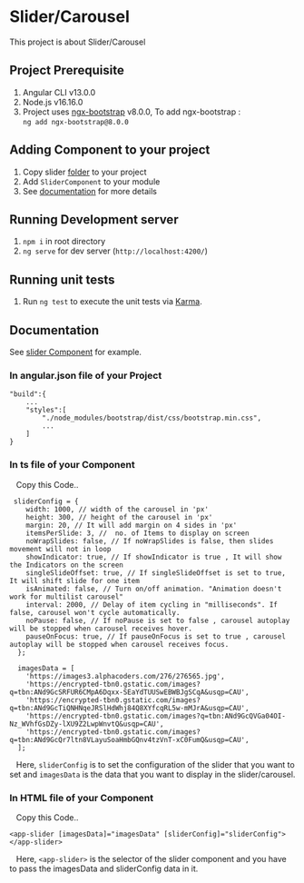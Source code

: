 # Slider/Carousel

This project is about Slider/Carousel

## Project Prerequisite

1. Angular CLI v13.0.0
2. Node.js v16.16.0
3. Project uses [ngx-bootstrap](https://www.npmjs.com/package/ngx-bootstrap) v8.0.0, To add ngx-bootstrap : <br /> `ng add ngx-bootstrap@8.0.0`

## Adding Component to your project

1. Copy slider [folder](https://github.com/Deep1218/reusable/tree/slider/src/app) to your project
2. Add `SliderComponent` to your module
3. See [documentation](https://github.com/Deep1218/reusable/tree/slider#documentation) for more details

## Running Development server

1. `npm i` in root directory
2. `ng serve` for dev server (`http://localhost:4200/`)

## Running unit tests

1. Run `ng test` to execute the unit tests via [Karma](https://karma-runner.github.io).

## Documentation

See [slider Component](https://github.com/Deep1218/reusable/blob/slider/src/app/slider) for example.

### In angular.json file of your Project

```
"build":{
    ...
    "styles":[
        "./node_modules/bootstrap/dist/css/bootstrap.min.css",
        ...
    ]
}
```

### In ts file of your Component

&nbsp;&nbsp; Copy this Code..

```
 sliderConfig = {
    width: 1000, // width of the carousel in 'px'
    height: 300, // height of the carousel in 'px'
    margin: 20, // It will add margin on 4 sides in 'px'
    itemsPerSlide: 3, //  no. of Items to display on screen
    noWrapSlides: false, // If noWrapSlides is false, then slides movement will not in loop
    showIndicator: true, // If showIndicator is true , It will show the Indicators on the screen
    singleSlideOffset: true, // If singleSlideOffset is set to true, It will shift slide for one item
    isAnimated: false, // Turn on/off animation. "Animation doesn't work for multilist carousel"
    interval: 2000, // Delay of item cycling in "milliseconds". If false, carousel won't cycle automatically.
    noPause: false, // If noPause is set to false , carousel autoplay will be stopped when carousel receives hover.
    pauseOnFocus: true, // If pauseOnFocus is set to true , carousel autoplay will be stopped when carousel receives focus.
  };

  imagesData = [
    'https://images3.alphacoders.com/276/276565.jpg',
    'https://encrypted-tbn0.gstatic.com/images?q=tbn:ANd9GcSRFUR6CMpA6Dqxx-SEaYdTUUSwEBWBJgSCqA&usqp=CAU',
    'https://encrypted-tbn0.gstatic.com/images?q=tbn:ANd9GcTiQNHNqeJRSlHdWhj84Q8XYfcqRL5w-mMJrA&usqp=CAU',
    'https://encrypted-tbn0.gstatic.com/images?q=tbn:ANd9GcQVGa04OI-Nz_WVhfGsDZy-lXU9Z2LwpWnvtQ&usqp=CAU',
    'https://encrypted-tbn0.gstatic.com/images?q=tbn:ANd9GcQr7ltn8VLayuSoaHmbGQnv4tzVnT-xC0FumQ&usqp=CAU',
  ];
```

&nbsp;&nbsp; Here, `sliderConfig` is to set the configuration of the slider that you want to set and `imagesData` is the data that you want to display in the slider/carousel.

### In HTML file of your Component

&nbsp;&nbsp; Copy this Code..

```
<app-slider [imagesData]="imagesData" [sliderConfig]="sliderConfig"></app-slider>

```

&nbsp;&nbsp; Here, `<app-slider>` is the selector of the slider component and you have to pass the imagesData and sliderConfig data in it.
